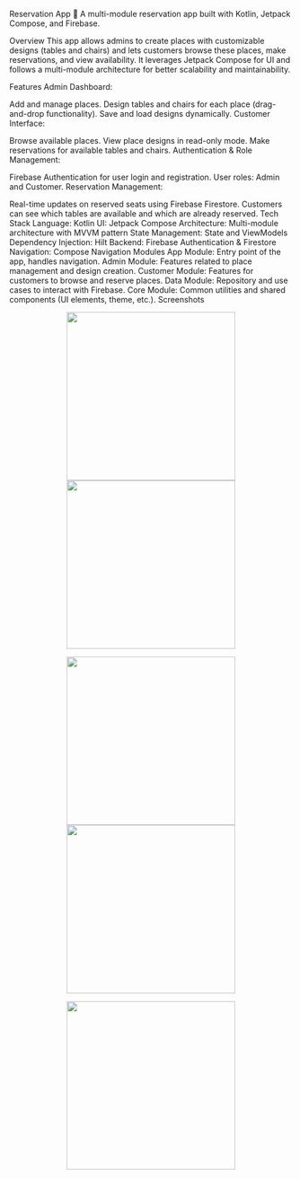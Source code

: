 Reservation App 📅
A multi-module reservation app built with Kotlin, Jetpack Compose, and Firebase.

Overview
This app allows admins to create places with customizable designs (tables and chairs) and lets customers browse these places, make reservations, and view availability. It leverages Jetpack Compose for UI and follows a multi-module architecture for better scalability and maintainability.

Features
Admin Dashboard:

Add and manage places.
Design tables and chairs for each place (drag-and-drop functionality).
Save and load designs dynamically.
Customer Interface:

Browse available places.
View place designs in read-only mode.
Make reservations for available tables and chairs.
Authentication & Role Management:

Firebase Authentication for user login and registration.
User roles: Admin and Customer.
Reservation Management:

Real-time updates on reserved seats using Firebase Firestore.
Customers can see which tables are available and which are already reserved.
Tech Stack
Language: Kotlin
UI: Jetpack Compose
Architecture: Multi-module architecture with MVVM pattern
State Management: State and ViewModels
Dependency Injection: Hilt
Backend: Firebase Authentication & Firestore
Navigation: Compose Navigation
Modules
App Module: Entry point of the app, handles navigation.
Admin Module: Features related to place management and design creation.
Customer Module: Features for customers to browse and reserve places.
Data Module: Repository and use cases to interact with Firebase.
Core Module: Common utilities and shared components (UI elements, theme, etc.).
Screenshots
<p align="center">
  <img src="https://github.com/user-attachments/assets/66761443-5ec1-4606-8101-98c7f477b09b" width="300">
  <img src="https://github.com/user-attachments/assets/c09d0586-e348-46fd-8658-8a23b5030471" width="300">
</p>

<p align="center">
  <img src="https://github.com/user-attachments/assets/6faa1edb-e9d1-4005-b0e8-d971d101ae0f" width="300">
  <img src="https://github.com/user-attachments/assets/9d25e8a8-cca4-48a0-a94c-5318ac2a0cf7" width="300">
</p>

<p align="center">
  <img src="https://github.com/user-attachments/assets/ad6c57af-644b-4680-9ff6-c62b5301b32b" width="300">
</p>
